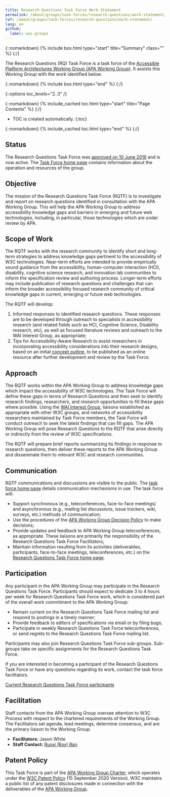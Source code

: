 ```yaml
---
title: Research Questions Task Force Work Statement
permalink: /about/groups/task-forces/research-questions/work-statement/
ref: /about/groups/task-forces/research-questions/work-statement/
lang: en
github:
  label: wai-groups
---
```


{::nomarkdown}
{% include box.html type="start" title="Summary" class="" %}
{:/}

The Research Questions (RQ) Task Force is a task force of the [Accessible Platform Architectures Working Group (APA Working Group)](/about/groups/apawg/). It assists this Working Group with the work identified below.

{::nomarkdown}
{% include box.html type="end" %}
{:/}

{::options toc_levels="2..3" /}

{::nomarkdown}
{% include_cached toc.html type="start" title="Page Contents" %}
{:/}

-   TOC is created automatically.
{:toc}

{::nomarkdown}
{% include_cached toc.html type="end" %}
{:/}

## Status

The Research Questions Task Force was [approved on 10 June 2016](https://lists.w3.org/Archives/Public/public-apa-admin/2016Jun/0007.html) and is now active. The [Task Force home page](/about/groups/task-forces/research-questions/) contains information about the operation and resources of the group.

## Objective

The mission of the Research Questions Task Force (RQTF) is to investigate and report on research questions identified in consultation with the APA Working Group. This will help the APA Working Group to address accessibility knowledge gaps and barriers in emerging and future web technologies, including, in particular, those technologies which are under review by APA.

## Scope of Work

The RQTF works with the research community to identify short and long-term strategies to address knowledge gaps pertinent to the accessibility of W3C technologies. Near-term efforts are intended to provide empirically sound guidance from the accessibility, human-computer interaction (HCI), disability, cognitive science research, and innovation lab communities to inform the specification review and authoring process. Longer-term efforts may include publication of research questions and challenges that can inform the broader accessibility focused research community of critical knowledge gaps in current, emerging or future web technologies.

The RQTF will develop:

1. Informed responses to identified research questions. These responses are to be developed through outreach to specialists in accessibility research (and related fields such as HCI, Cognitive Science, Disability research, etc), as well as focused literature reviews and outreach to the WAI Interest Group, as appropriate;
2. Tips for Accessibility-Aware Research to assist researchers in incorporating accessibility considerations into their research designs, based on an initial [concept outline](https://www.w3.org/WAI/RD/wiki/Tips_for_Accessibility-Aware_Research), to be published as an online resource after further development and review by the Task Force.

## Approach

The RQTF works within the APA Working Group to address knowledge gaps which impact the accessibility of W3C technologies. The Task Force will define these gaps in terms of Research Questions and then seek to identify research findings, researchers, and research opportunities to fill these gaps where possible. Using the [WAI Interest Group](/about/groups/waiig/), liaisons established as appropriate with other W3C groups, and networks of accessibility researchers maintained by Task Force members, the Task Force will conduct outreach to seek the latest findings that can fill gaps. The APA Working Group will pose Research Questions to the RQTF that arise directly or indirectly from the review of W3C specifications.

The RQTF will prepare brief reports summarizing its findings in response to research questions, then deliver these reports to the APA Working Group and disseminate them to relevant W3C and research communities.

## Communication

RQTF communications and discussions are visible to the public. The [task force home page](/about/groups/task-forces/research-questions/) details communication mechanisms in use. The task force will:

- Support synchronous (e.g., teleconferences, face-to-face meetings) and asynchronous (e.g., mailing list discussions, issue trackers, wiki, surveys, etc.) methods of communication;
- Use the procedures of the [APA Working Group Decision Policy](/about/groups/apawg/decision-policy/) to make decisions;
- Provide updates and feedback to APA Working Group teleconferences, as appropriate. These liaisons are primarily the responsibility of the Research Questions Task Force Facilitators;
- Maintain information resulting from its activities (deliverables, participants, face-to-face meetings, teleconferences, etc.) on the [Research Questions Task Force home page](/about/groups/task-forces/research-questions/).

## Participation

Any participant in the APA Working Group may participate in the Research Questions Task Force. Participants should expect to dedicate 3 to 4 hours per week for Research Questions Task Force work, which is considered part of the overall work commitment to the APA Working Group:

- Remain current on the Research Questions Task Force mailing list and respond to postings in a timely manner;
- Provide feedback to editors of specifications via email or by filing bugs;
- Participate in weekly Research Questions Task Force teleconferences, or send regrets to the Research Questions Task Force mailing list.

Participants may also join Research Questions Task Force sub-groups. Sub-groups take on specific assignments for the Research Questions Task Force.

If you are interested in becoming a participant of the Research Questions Task Force or have any questions regarding its work, contact the task force facilitators.

[Current Research Questions Task Force participants](https://www.w3.org/groups/tf/rqtf/participants/)

## Facilitation

Staff contacts from the APA Working Group oversee attention to W3C Process with respect to the chartered requirements of the Working Group. The Facilitators set agenda, lead meetings, determine consensus, and are the primary liaison to the Working Group.

- **Facilitators:** Jason White
- **Staff Contact:** [Ruoxi (Roy) Ran](https://www.w3.org/People/Roy/)

## Patent Policy

This Task Force is part of the [APA Working Group Charter](https://www.w3.org/WAI/APA/charter), which operates under the [W3C Patent Policy](https://www.w3.org/policies/patent-policy/20200915/) (15 September 2020 Version). W3C maintains a public list of any patent disclosures made in connection with the deliverables of the [APA Working Group](https://www.w3.org/2004/01/pp-impl/83907/status).
